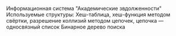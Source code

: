 Информационная система "Академические звдолженности"
Используемые структуры:
Хеш-таблица, хеш-функция методом свёртки, разрешение коллизий методом цепочек, цепочка — односвязный список
Бинарное дерево поиска
